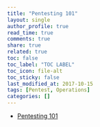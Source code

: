 ```yaml
---
title: "Pentesting 101"
layout: single
author_profile: true
read_time: true
comments: true
share: true
related: true
toc: false
toc_label: "TOC LABEL"
toc_icon: file-alt
toc_sticky: false
last_modified_at: 2017-10-15
tags: [Pentest, Operations]
categories: []
---
```


* [Pentesting 101](https://github.com/DATDA/main/blob/master/presentations/pen_1.pdf)
